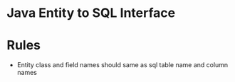 
# Java Entity to SQL Interface

# Rules

  - Entity class and field names should same as sql table name and column names
